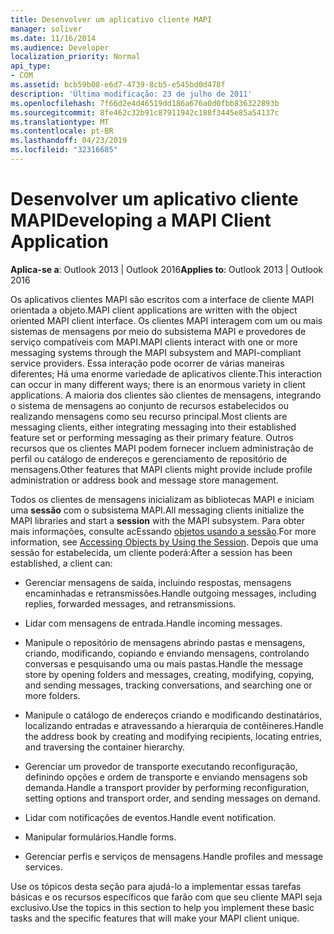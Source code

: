 ```yaml
---
title: Desenvolver um aplicativo cliente MAPI
manager: soliver
ms.date: 11/16/2014
ms.audience: Developer
localization_priority: Normal
api_type:
- COM
ms.assetid: bcb59b08-e6d7-4739-8cb5-e545bd0d478f
description: 'Última modificação: 23 de julho de 2011'
ms.openlocfilehash: 7f66d2e4d46519dd186a676a0d0fbb836322893b
ms.sourcegitcommit: 8fe462c32b91c87911942c188f3445e85a54137c
ms.translationtype: MT
ms.contentlocale: pt-BR
ms.lasthandoff: 04/23/2019
ms.locfileid: "32316685"
---
```

# <a name="developing-a-mapi-client-application"></a><span data-ttu-id="44874-103">Desenvolver um aplicativo cliente MAPI</span><span class="sxs-lookup"><span data-stu-id="44874-103">Developing a MAPI Client Application</span></span>

  
  
<span data-ttu-id="44874-104">**Aplica-se a**: Outlook 2013 | Outlook 2016</span><span class="sxs-lookup"><span data-stu-id="44874-104">**Applies to**: Outlook 2013 | Outlook 2016</span></span> 
  
<span data-ttu-id="44874-105">Os aplicativos clientes MAPI são escritos com a interface de cliente MAPI orientada a objeto.</span><span class="sxs-lookup"><span data-stu-id="44874-105">MAPI client applications are written with the object oriented MAPI client interface.</span></span> <span data-ttu-id="44874-106">Os clientes MAPI interagem com um ou mais sistemas de mensagens por meio do subsistema MAPI e provedores de serviço compatíveis com MAPI.</span><span class="sxs-lookup"><span data-stu-id="44874-106">MAPI clients interact with one or more messaging systems through the MAPI subsystem and MAPI-compliant service providers.</span></span> <span data-ttu-id="44874-107">Essa interação pode ocorrer de várias maneiras diferentes; Há uma enorme variedade de aplicativos cliente.</span><span class="sxs-lookup"><span data-stu-id="44874-107">This interaction can occur in many different ways; there is an enormous variety in client applications.</span></span> <span data-ttu-id="44874-108">A maioria dos clientes são clientes de mensagens, integrando o sistema de mensagens ao conjunto de recursos estabelecidos ou realizando mensagens como seu recurso principal.</span><span class="sxs-lookup"><span data-stu-id="44874-108">Most clients are messaging clients, either integrating messaging into their established feature set or performing messaging as their primary feature.</span></span> <span data-ttu-id="44874-109">Outros recursos que os clientes MAPI podem fornecer incluem administração de perfil ou catálogo de endereços e gerenciamento de repositório de mensagens.</span><span class="sxs-lookup"><span data-stu-id="44874-109">Other features that MAPI clients might provide include profile administration or address book and message store management.</span></span>
  
<span data-ttu-id="44874-110">Todos os clientes de mensagens inicializam as bibliotecas MAPI e iniciam uma **sessão** com o subsistema MAPI.</span><span class="sxs-lookup"><span data-stu-id="44874-110">All messaging clients initialize the MAPI libraries and start a **session** with the MAPI subsystem.</span></span> <span data-ttu-id="44874-111">Para obter mais informações, consulte acEssando [objetos usando a sessão](accessing-objects-by-using-the-session.md).</span><span class="sxs-lookup"><span data-stu-id="44874-111">For more information, see [Accessing Objects by Using the Session](accessing-objects-by-using-the-session.md).</span></span> <span data-ttu-id="44874-112">Depois que uma sessão for estabelecida, um cliente poderá:</span><span class="sxs-lookup"><span data-stu-id="44874-112">After a session has been established, a client can:</span></span>
  
- <span data-ttu-id="44874-113">Gerenciar mensagens de saída, incluindo respostas, mensagens encaminhadas e retransmissões.</span><span class="sxs-lookup"><span data-stu-id="44874-113">Handle outgoing messages, including replies, forwarded messages, and retransmissions.</span></span>
    
- <span data-ttu-id="44874-114">Lidar com mensagens de entrada.</span><span class="sxs-lookup"><span data-stu-id="44874-114">Handle incoming messages.</span></span>
    
- <span data-ttu-id="44874-115">Manipule o repositório de mensagens abrindo pastas e mensagens, criando, modificando, copiando e enviando mensagens, controlando conversas e pesquisando uma ou mais pastas.</span><span class="sxs-lookup"><span data-stu-id="44874-115">Handle the message store by opening folders and messages, creating, modifying, copying, and sending messages, tracking conversations, and searching one or more folders.</span></span>
    
- <span data-ttu-id="44874-116">Manipule o catálogo de endereços criando e modificando destinatários, localizando entradas e atravessando a hierarquia de contêineres.</span><span class="sxs-lookup"><span data-stu-id="44874-116">Handle the address book by creating and modifying recipients, locating entries, and traversing the container hierarchy.</span></span>
    
- <span data-ttu-id="44874-117">Gerenciar um provedor de transporte executando reconfiguração, definindo opções e ordem de transporte e enviando mensagens sob demanda.</span><span class="sxs-lookup"><span data-stu-id="44874-117">Handle a transport provider by performing reconfiguration, setting options and transport order, and sending messages on demand.</span></span>
    
- <span data-ttu-id="44874-118">Lidar com notificações de eventos.</span><span class="sxs-lookup"><span data-stu-id="44874-118">Handle event notification.</span></span>
    
- <span data-ttu-id="44874-119">Manipular formulários.</span><span class="sxs-lookup"><span data-stu-id="44874-119">Handle forms.</span></span>
    
- <span data-ttu-id="44874-120">Gerenciar perfis e serviços de mensagens.</span><span class="sxs-lookup"><span data-stu-id="44874-120">Handle profiles and message services.</span></span>
    
<span data-ttu-id="44874-121">Use os tópicos desta seção para ajudá-lo a implementar essas tarefas básicas e os recursos específicos que farão com que seu cliente MAPI seja exclusivo.</span><span class="sxs-lookup"><span data-stu-id="44874-121">Use the topics in this section to help you implement these basic tasks and the specific features that will make your MAPI client unique.</span></span>
  

